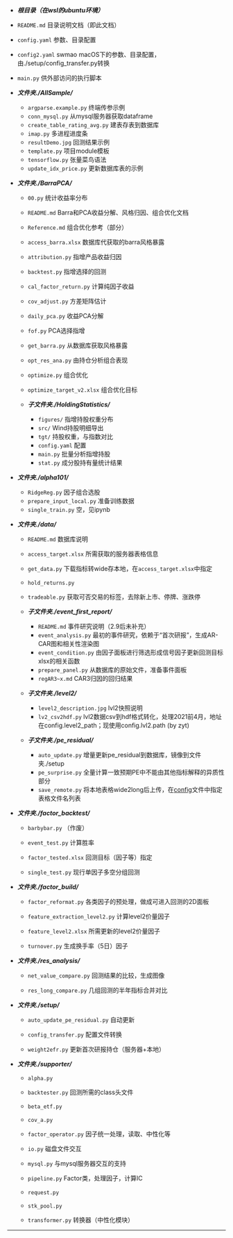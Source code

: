 - ***根目录（在wsl的ubuntu环境）***
- `README.md` 目录说明文档（即此文档）
- `config.yaml` 参数、目录配置
- `config2.yaml` swmao macOS下的参数、目录配置，由./setup/config_transfer.py转换
- `main.py` 供外部访问的执行脚本


- ***文件夹./AllSample/***

    - `argparse.example.py` 终端传参示例
    - `conn_mysql.py` 从mysql服务器获取dataframe
    - `create_table_rating_avg.py` 建表存表到数据库
    - `imap.py` 多进程进度条
    - `resultDemo.jpg` 回测结果示例
    - `template.py` 项目module模板
    - `tensorflow.py` 张量菜鸟语法
    - `update_idx_price.py` 更新数据库表的示例



- ***文件夹./BarraPCA/***


    - `00.py` 统计收益率分布
    - `README.md` Barra和PCA收益分解、风格归因、组合优化文档
    - `Reference.md` 组合优化参考（部分）
    - `access_barra.xlsx` 数据库代获取的barra风格暴露
    - `attribution.py` 指增产品收益归因
    - `backtest.py` 指增选择的回测
    - `cal_factor_return.py` 计算纯因子收益
    - `cov_adjust.py` 方差矩阵估计
    - `daily_pca.py` 收益PCA分解
    - `fof.py` PCA选择指增
    - `get_barra.py` 从数据库获取风格暴露
    - `opt_res_ana.py` 由持仓分析组合表现
    - `optimize.py` 组合优化
    - `optimize_target_v2.xlsx` 组合优化目标
    - ***子文件夹./HoldingStatistics/***

        - `figures/` 指增持股权重分布
        - `src/` Wind持股明细导出
        - `tgt/` 持股权重，与指数对比
        - `config.yaml` 配置
        - `main.py` 批量分析指增持股
        - `stat.py` 成分股持有量统计结果

- ***文件夹./alpha101/***


    - `RidgeReg.py` 因子组合选股
    - `prepare_input_local.py` 准备训练数据
    - `single_train.py` 空，见ipynb

- ***文件夹./data/***


    - `README.md` 数据库说明
    - `access_target.xlsx` 所需获取的服务器表格信息
    - `get_data.py` 下载指标转wide存本地，在`access_target.xlsx`中指定
    - `hold_returns.py` 
    - `tradeable.py` 获取可否交易的标签，去除新上市、停牌、涨跌停
    - ***子文件夹./event_first_report/***

        - `README.md` 事件研究说明（2.9后未补充）
        - `event_analysis.py` 最初的事件研究，依赖于“首次研报”，生成AR-CAR图和相关性渲染图
        - `event_condition.py` 由因子面板进行筛选形成信号因子更新回测目标xlsx的相关函数
        - `prepare_panel.py` 从数据库的原始文件，准备事件面板
        - `regAR3~x.md` CAR3归因的回归结果

    - ***子文件夹./level2/***

        - `level2_description.jpg` lvl2快照说明
        - `lv2_csv2hdf.py` lvl2数据csv到hdf格式转化，处理2021前4月，地址在config.level2_path；现使用config.lvl2.path (by zyt)

    - ***子文件夹./pe_residual/***

        - `auto_update.py` 增量更新pe_residual到数据库，镜像到文件夹./setup
        - `pe_surprise.py` 全量计算一致预期PE中不能由其他指标解释的异质性部分
        - `save_remote.py` 将本地表格wide2long后上传，在[config](./config.yaml)文件中指定表格文件名列表

- ***文件夹./factor_backtest/***


    - `barbybar.py` （作废）


    - `event_test.py` 计算胜率


    - `factor_tested.xlsx` 回测目标（因子等）指定


    - `single_test.py` 现行单因子多空分组回测

- ***文件夹./factor_build/***


    - `factor_reformat.py` 各类因子的预处理，做成可进入回测的2D面板


    - `feature_extraction_level2.py` 计算level2价量因子


    - `feature_level2.xlsx` 所需更新的level2价量因子


    - `turnover.py` 生成换手率（5日）因子

- ***文件夹./res_analysis/***


    - `net_value_compare.py` 回测结果的比较，生成图像


    - `res_long_compare.py` 几组回测的半年指标合并对比

- ***文件夹./setup/***


    - `auto_update_pe_residual.py` 自动更新


    - `config_transfer.py` 配置文件转换


    - `weight2efr.py` 更新首次研报持仓（服务器+本地）

- ***文件夹./supporter/***


    - `alpha.py` 


    - `backtester.py` 回测所需的class头文件


    - `beta_etf.py` 


    - `cov_a.py` 


    - `factor_operator.py` 因子统一处理，读取、中性化等


    - `io.py` 磁盘文件交互


    - `mysql.py` 与mysql服务器交互的支持


    - `pipeline.py` Factor类，处理因子，计算IC


    - `request.py` 


    - `stk_pool.py` 


    - `transformer.py` 转换器（中性化模块）


---
